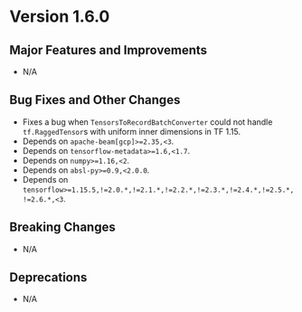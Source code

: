 # Version 1.6.0

## Major Features and Improvements

*   N/A

## Bug Fixes and Other Changes

*   Fixes a bug when `TensorsToRecordBatchConverter` could not handle
    `tf.RaggedTensor`s with uniform inner dimensions in TF 1.15.
*   Depends on `apache-beam[gcp]>=2.35,<3`.
*   Depends on `tensorflow-metadata>=1.6,<1.7`.
*   Depends on `numpy>=1.16,<2`.
*   Depends on `absl-py>=0.9,<2.0.0`.
*   Depends on
    `tensorflow>=1.15.5,!=2.0.*,!=2.1.*,!=2.2.*,!=2.3.*,!=2.4.*,!=2.5.*,!=2.6.*,<3`.

## Breaking Changes

*   N/A

## Deprecations

*   N/A

